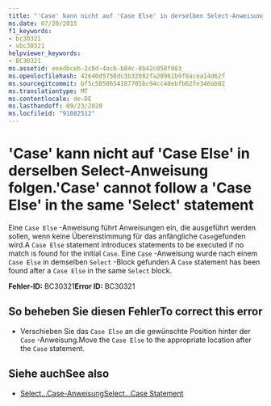 ```yaml
---
title: "'Case' kann nicht auf 'Case Else' in derselben Select-Anweisung folgen."
ms.date: 07/20/2015
f1_keywords:
- bc30321
- vbc30321
helpviewer_keywords:
- BC30321
ms.assetid: eeedbceb-2c8d-4acb-b84c-8b42c058f083
ms.openlocfilehash: 42640d5758dc3b32082fa20961b9f8acea14d62f
ms.sourcegitcommit: bf5c5850654187705bc94cc40ebfb62fe346ab02
ms.translationtype: MT
ms.contentlocale: de-DE
ms.lasthandoff: 09/23/2020
ms.locfileid: "91082512"
---
```

# <a name="case-cannot-follow-a-case-else-in-the-same-select-statement"></a><span data-ttu-id="efabd-102">'Case' kann nicht auf 'Case Else' in derselben Select-Anweisung folgen.</span><span class="sxs-lookup"><span data-stu-id="efabd-102">'Case' cannot follow a 'Case Else' in the same 'Select' statement</span></span>

<span data-ttu-id="efabd-103">Eine `Case Else` -Anweisung führt Anweisungen ein, die ausgeführt werden sollen, wenn keine Übereinstimmung für das anfängliche `Case`gefunden wird.</span><span class="sxs-lookup"><span data-stu-id="efabd-103">A `Case Else` statement introduces statements to be executed if no match is found for the initial `Case`.</span></span> <span data-ttu-id="efabd-104">Eine `Case` -Anweisung wurde nach einem `Case Else` in demselben `Select` -Block gefunden.</span><span class="sxs-lookup"><span data-stu-id="efabd-104">A `Case` statement has been found after a `Case Else` in the same `Select` block.</span></span>  
  
 <span data-ttu-id="efabd-105">**Fehler-ID:** BC30321</span><span class="sxs-lookup"><span data-stu-id="efabd-105">**Error ID:** BC30321</span></span>  
  
## <a name="to-correct-this-error"></a><span data-ttu-id="efabd-106">So beheben Sie diesen Fehler</span><span class="sxs-lookup"><span data-stu-id="efabd-106">To correct this error</span></span>  
  
- <span data-ttu-id="efabd-107">Verschieben Sie das `Case Else` an die gewünschte Position hinter der `Case` -Anweisung.</span><span class="sxs-lookup"><span data-stu-id="efabd-107">Move the `Case Else` to the appropriate location after the `Case` statement.</span></span>  
  
## <a name="see-also"></a><span data-ttu-id="efabd-108">Siehe auch</span><span class="sxs-lookup"><span data-stu-id="efabd-108">See also</span></span>

- [<span data-ttu-id="efabd-109">Select...Case-Anweisung</span><span class="sxs-lookup"><span data-stu-id="efabd-109">Select...Case Statement</span></span>](../language-reference/statements/select-case-statement.md)
